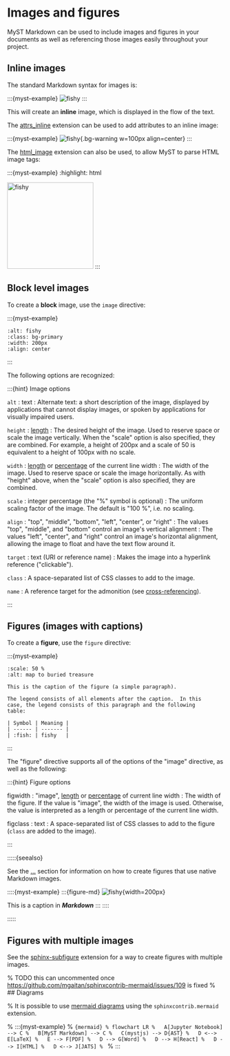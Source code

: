 # Images and figures

MyST Markdown can be used to include images and figures in your documents as well as referencing those images easily throughout your project.

## Inline images

The standard Markdown syntax for images is:

:::{myst-example}
![fishy](img/fun-fish.png)
:::

This will create an **inline** image, which is displayed in the flow of the text.

The [attrs_inline](syntax/attributes/inline) extension can be used to add attributes to an inline image:

:::{myst-example}
![fishy](img/fun-fish.png){.bg-warning w=100px align=center}
:::

The [html_image](syntax/images/html) extension can also be used, to allow MyST to parse HTML image tags:

:::{myst-example}
:highlight: html

<img src="img/fun-fish.png" alt="fishy" width="200px" class="bg-primary">
:::

## Block level images

To create a **block** image, use the `image` directive:

:::{myst-example}
```{image} img/fun-fish.png
:alt: fishy
:class: bg-primary
:width: 200px
:align: center
```
:::

The following options are recognized:

:::{hint} Image options

``alt`` : text
: Alternate text: a short description of the image, displayed by
  applications that cannot display images, or spoken by applications
  for visually impaired users.

``height`` : [length](units/length)
: The desired height of the image.
  Used to reserve space or scale the image vertically.
  When the "scale" option is also specified, they are combined.
  For example, a height of 200px and a scale of 50 is equivalent to a height of 100px with no scale.

``width`` : [length](units/length) or [percentage](units/percentage) of the current line width
: The width of the image.
  Used to reserve space or scale the image horizontally.  As with "height"
  above, when the "scale" option is also specified, they are combined.

``scale`` : integer percentage (the "%" symbol is optional)
: The uniform scaling factor of the image.  The default is "100 %", i.e.
  no scaling.

``align`` : "top", "middle", "bottom", "left", "center", or "right"
: The values "top", "middle", and "bottom" control an image's vertical alignment
: The values "left", "center", and "right" control an image's horizontal alignment,
  allowing the image to float and have the text flow around it.

``target`` : text (URI or reference name)
: Makes the image into a hyperlink reference ("clickable").

``class``
: A space-separated list of CSS classes to add to the image.

``name``
: A reference target for the admonition (see [cross-referencing](#syntax/referencing)).

:::

## Figures (images with captions)

To create a **figure**, use the `figure` directive:

:::{myst-example}
```{figure} img/fun-fish.png
:scale: 50 %
:alt: map to buried treasure

This is the caption of the figure (a simple paragraph).

The legend consists of all elements after the caption.  In this
case, the legend consists of this paragraph and the following
table:

| Symbol | Meaning |
| ------ | ------- |
| :fish: | fishy   |

```
:::

The "figure" directive supports all of the options of the "image" directive, as well as the following:

:::{hint} Figure options

figwidth : "image", [length](units/length) or [percentage](units/percentage) of current line width
: The width of the figure.  If the value is "image", the width of the
  image is used.  Otherwise, the value is interpreted as a length or
  percentage of the current line width.

figclass : text
: A space-separated list of CSS classes to add to the figure (`class` are added to the image).

:::

:::::{seealso}

See the [...](#syntax/md-figures) section for information on how to create figures that use native Markdown images.

::::{myst-example}
:::{figure-md}
![fishy](img/fun-fish.png){width=200px}

This is a caption in __*Markdown*__
:::
::::

:::::

## Figures with multiple images

See the [sphinx-subfigure](https://sphinx-subfigure.readthedocs.io) extension for a way to create figures with multiple images.

% TODO this can uncommented once https://github.com/mgaitan/sphinxcontrib-mermaid/issues/109 is fixed
% ## Diagrams

% It is possible to use [mermaid diagrams](https://mermaid-js.github.io/mermaid) using the `sphinxcontrib.mermaid` extension.

% :::{myst-example}
% ```{mermaid}
% flowchart LR
%   A[Jupyter Notebook] --> C
%   B[MyST Markdown] --> C
%   C(mystjs) --> D{AST}
%   D <--> E[LaTeX]
%   E --> F[PDF]
%   D --> G[Word]
%   D --> H[React]
%   D --> I[HTML]
%   D <--> J[JATS]
% ```
% :::
